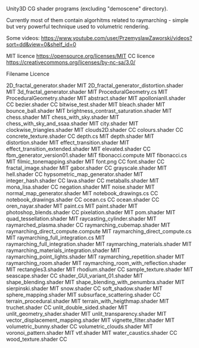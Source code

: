 Unity3D CG shader programs (excluding "demoscene" directory).

Currently most of them contain algorhitms related to raymarching - simple but very powerful technique used to volumetric rendering.

Some videos: https://www.youtube.com/user/PrzemyslawZaworski/videos?sort=dd&view=0&shelf_id=0

MIT licence https://opensource.org/licenses/MIT
CC licence https://creativecommons.org/licenses/by-nc-sa/3.0/

Filename                                Licence

2D_fractal_generator.shader               MIT
2D_fractal_generator_distortion.shader	  MIT
3d_fractal_generator.shader               MIT
ProceduralGeometry.cs                     MIT
ProceduralGeometry.shader                 MIT
abstract.shader                           MIT
apollonianII.shader                        CC
bezier.shader                              CC
bitwise_test.shader                       MIT
bleach.shader                             MIT
bounce_ball.shader                        MIT
brightness_contrast_saturation.shader	    MIT
chess.shader                              MIT
chess_with_sky.shader                     MIT
chess_with_sky_and_ssaa.shader            MIT
city.shader                               MIT
clockwise_triangles.shader                MIT
clouds2D.shader                            CC
colours.shader                             CC
concrete_texture.shader                    CC
depth.cs                                  MIT
depth.shader                              MIT
distortion.shader                         MIT
effect_transition.shader                  MIT
effect_transition_extended.shader         MIT
elevated.shader                            CC
fbm_generator_version01.shader            MIT
fibonacci.compute                         MIT
fibonacci.cs                              MIT
filmic_tonemapping.shader                 MIT
font.png                                   CC
font.shader                                CC
fractal_image.shader                      MIT
gabor.shader                               CC
grayscale.shader                          MIT
hell.shader                                CC
hypsometric_map_generator.shader          MIT
integer_hash.shader                        CC
lava.shader                                CC
metaballs.shader                          MIT
mona_lisa.shader                           CC
negation.shader                           MIT
noise.shader                              MIT
normal_map_generator.shader               MIT
notebook_drawings.cs                       CC
notebook_drawings.shader                   CC
ocean.cs                                   CC
ocean.shader                               CC
oren_nayar.shader                         MIT
paint.cs                                  MIT
paint.shader                              MIT
photoshop_blends.shader                    CC
pixelation.shader                         MIT
pom.shader                                MIT
quad_tessellation.shader                  MIT
raycasting_cylinder.shader                MIT
raymarched_plasma.shader                   CC
raymarching_cubemap.shader                MIT
raymarching_direct_compute.compute        MIT
raymarching_direct_compute.cs             MIT
raymarching_full_integration.cs           MIT
raymarching_full_integration.shader       MIT
raymarching_materials.shader              MIT
raymarching_materials_integration.shader  MIT
raymarching_point_lights.shader           MIT
raymarching_repetition.shader             MIT
raymarching_room.shader                   MIT
raymarching_room_with_reflection.shader   MIT
rectangles3.shader                        MIT
rhodium.shader                             CC
sample_texture.shader                     MIT
seascape.shader                            CC
shader_GUI_variant_01.shader              MIT
shape_blending.shader                     MIT
shape_blending_with_penumbra.shader	      MIT
sierpinski.shader                         MIT
snow.shader                                CC
soft_shadow.shader                        MIT
sphere_mapping.shader                     MIT
subsurface_scattering.shader               CC
terrain_procedural.shader                 MIT
terrain_with_heigthmap.shader             MIT
truchet.shader                             CC
unlit_double_sided.shader                 MIT
unlit_geometry_shader.shader              MIT
unlit_transparency.shader                 MIT
vector_displacement_mapping.shader        MIT
vignette_filter.shader                    MIT
volumetric_bunny.shader                    CC
volumetric_clouds.shader                  MIT
voronoi_pattern.shader                    MIT
vtf.shader                                MIT
water_caustics.shader                      CC
wood_texture.shader                        CC

